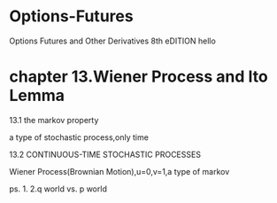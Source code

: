 # Options-Futures
Options Futures and Other Derivatives 8th eDITION
hello

# chapter 13.Wiener Process and Ito Lemma
13.1 the markov property

a type of stochastic process,only time

13.2 CONTINUOUS-TIME STOCHASTIC PROCESSES

Wiener Process(Brownian Motion),u=0,v=1,a type of markov

ps.
1.
2.q world vs. p world

